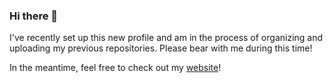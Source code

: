 ### Hi there 👋

I've recently set up this new profile and am in the process of organizing and uploading my previous repositories. Please bear with me during this time!

In the meantime, feel free to check out my [website](https://www.matejhladky.dev)!
